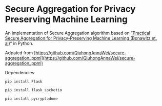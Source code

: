 # Secure Aggregation for Privacy Preserving Machine Learning

An implementation of Secure Aggregation algorithm based on ”[Practical Secure Aggregation for Privacy-Preserving Machine Learning
(Bonawitz et. al)](https://eprint.iacr.org/2017/281.pdf)“ in Python.

Adpated from [https://github.com/QiuhongAnnaWei/secure-aggregation_ppml](https://github.com/QiuhongAnnaWei/secure-aggregation_ppml)


Dependencies:

`pip install Flask`

`pip install flask_socketio`

`pip install pycryptodome`
